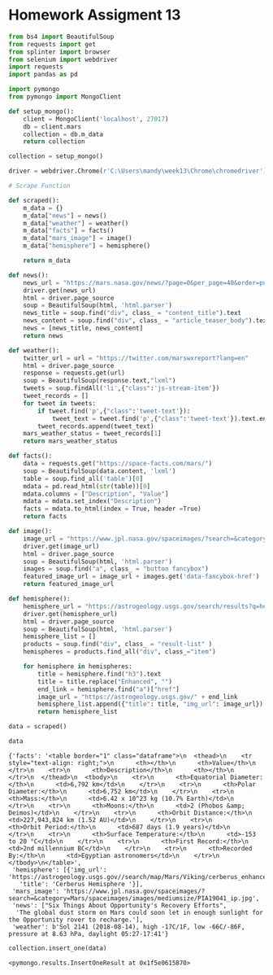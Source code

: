 
# Homework Assigment 13


```python
from bs4 import BeautifulSoup
from requests import get
from splinter import browser
from selenium import webdriver
import requests
import pandas as pd
```


```python
import pymongo
from pymongo import MongoClient

def setup_mongo():
    client = MongoClient('localhost', 27017)
    db = client.mars
    collection = db.m_data
    return collection

collection = setup_mongo()
```


```python
driver = webdriver.Chrome(r'C:\Users\mandy\week13\Chrome\chromedriver') 

# Scrape Function

def scraped():
    m_data = {}
    m_data["news"] = news()
    m_data["weather"] = weather()
    m_data["facts"] = facts()
    m_data["mars_image"] = image()
    m_data["hemisphere"] = hemisphere()

    return m_data
```


```python
def news():
    news_url = "https://mars.nasa.gov/news/?page=0&per_page=40&order=publish_date+desc%2Ccreated_at+desc&search=&category=19%2C165%2C184%2C204&blank_scope=Latest"
    driver.get(news_url)
    html = driver.page_source
    soup = BeautifulSoup(html, 'html.parser')
    news_title = soup.find("div", class_ = "content_title").text
    news_content = soup.find("div", class_ = "article_teaser_body").text
    news = [news_title, news_content]
    return news

def weather():
    twitter_url = url = "https://twitter.com/marswxreport?lang=en"
    html = driver.page_source
    response = requests.get(url)
    soup = BeautifulSoup(response.text,"lxml")
    tweets = soup.findAll('li',{"class":'js-stream-item'})
    tweet_records = []
    for tweet in tweets:
        if tweet.find('p',{"class":'tweet-text'}):
            tweet_text = tweet.find('p',{"class":'tweet-text'}).text.encode('utf8').strip()
        tweet_records.append(tweet_text)
    mars_weather_status = tweet_records[1]
    return mars_weather_status

def facts():
    data = requests.get("https://space-facts.com/mars/")
    soup = BeautifulSoup(data.content, 'lxml')
    table = soup.find_all('table')[0]
    mdata = pd.read_html(str(table))[0]
    mdata.columns = ["Description", "Value"]
    mdata = mdata.set_index("Description")
    facts = mdata.to_html(index = True, header =True)
    return facts

def image():
    image_url = "https://www.jpl.nasa.gov/spaceimages/?search=&category=Mars"
    driver.get(image_url)
    html = driver.page_source
    soup = BeautifulSoup(html, 'html.parser')
    images = soup.find("a", class_ = "button fancybox")
    featured_image_url = image_url + images.get('data-fancybox-href')
    return featured_image_url 

def hemisphere():
    hemisphere_url = "https://astrogeology.usgs.gov/search/results?q=hemisphere+enhanced&k1=target&v1=Mars"
    driver.get(hemisphere_url)
    html = driver.page_source
    soup = BeautifulSoup(html, 'html.parser')
    hemisphere_list = []
    products = soup.find("div", class_ = "result-list" )
    hemispheres = products.find_all("div", class_="item")

    for hemisphere in hemispheres:
        title = hemisphere.find("h3").text
        title = title.replace("Enhanced", "")
        end_link = hemisphere.find("a")["href"]
        image_url = "https://astrogeology.usgs.gov/" + end_link
        hemisphere_list.append({"title": title, "img_url": image_url})
        return hemisphere_list

data = scraped()   

```


```python
data
```




    {'facts': '<table border="1" class="dataframe">\n  <thead>\n    <tr style="text-align: right;">\n      <th></th>\n      <th>Value</th>\n    </tr>\n    <tr>\n      <th>Description</th>\n      <th></th>\n    </tr>\n  </thead>\n  <tbody>\n    <tr>\n      <th>Equatorial Diameter:</th>\n      <td>6,792 km</td>\n    </tr>\n    <tr>\n      <th>Polar Diameter:</th>\n      <td>6,752 km</td>\n    </tr>\n    <tr>\n      <th>Mass:</th>\n      <td>6.42 x 10^23 kg (10.7% Earth)</td>\n    </tr>\n    <tr>\n      <th>Moons:</th>\n      <td>2 (Phobos &amp; Deimos)</td>\n    </tr>\n    <tr>\n      <th>Orbit Distance:</th>\n      <td>227,943,824 km (1.52 AU)</td>\n    </tr>\n    <tr>\n      <th>Orbit Period:</th>\n      <td>687 days (1.9 years)</td>\n    </tr>\n    <tr>\n      <th>Surface Temperature:</th>\n      <td>-153 to 20 °C</td>\n    </tr>\n    <tr>\n      <th>First Record:</th>\n      <td>2nd millennium BC</td>\n    </tr>\n    <tr>\n      <th>Recorded By:</th>\n      <td>Egyptian astronomers</td>\n    </tr>\n  </tbody>\n</table>',
     'hemisphere': [{'img_url': 'https://astrogeology.usgs.gov//search/map/Mars/Viking/cerberus_enhanced',
       'title': 'Cerberus Hemisphere '}],
     'mars_image': 'https://www.jpl.nasa.gov/spaceimages/?search=&category=Mars/spaceimages/images/mediumsize/PIA19041_ip.jpg',
     'news': ["Six Things About Opportunity's Recovery Efforts",
      'The global dust storm on Mars could soon let in enough sunlight for the Opportunity rover to recharge.'],
     'weather': b'Sol 2141 (2018-08-14), high -17C/1F, low -66C/-86F, pressure at 8.63 hPa, daylight 05:27-17:41'}




```python
collection.insert_one(data)
```




    <pymongo.results.InsertOneResult at 0x1f5e0615870>


